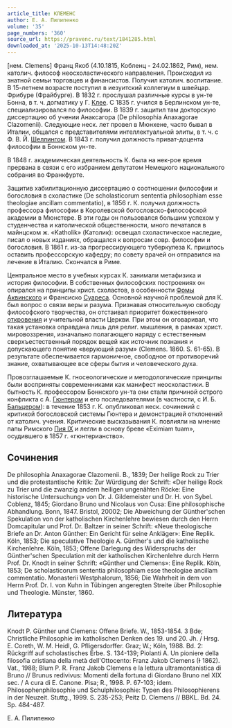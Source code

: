 ```yaml
---
article_title: КЛЕМЕНС
author: Е. А. Пилипенко
volume: '35'
page_numbers: '360'
source_url: https://pravenc.ru/text/1841285.html
downloaded_at: '2025-10-13T14:48:20Z'
---
```


[нем. Clemens] Франц Якоб (4.10.1815, Кобленц - 24.02.1862, Рим), нем. католич. философ неосхоластического направления. Происходил из знатной семьи торговцев и финансистов. Получил католич. воспитание. В 15-летнем возрасте поступил в иезуитский коллегиум в швейцар. Фрибуре (Фрайбурге). В 1832 г. прослушал различные курсы в ун-те Бонна, в т. ч. догматику у Г. [Клее](https://pravenc.ru/text/Клее.html). С 1835 г. учился в Берлинском ун-те, специализировался по философии. В 1839 г. защитил там докторскую диссертацию об учении Анаксагора (De philosophia Anaxagorae Clazomenii). Следующие неск. лет провел в Мюнхене, часто бывал в Италии, общался с представителями интеллектуальной элиты, в т. ч. с Ф. В. Й. [Шеллингом](https://pravenc.ru/text/Шеллинг.html). В 1843 г. получил должность приват-доцента философии в Боннском ун-те.

В 1848 г. академическая деятельность К. была на нек-рое время прервана в связи с его избранием депутатом Немецкого национального собрания во Франкфурте.

Защитив хабилитационную диссертацию о соотношении философии и богословия в схоластике (De scholasticorum sententia philosophiam esse theologiae ancillam commentatio), в 1856 г. К. получил должность профессора философии в Королевской богословско-философской академии в Мюнстере. В эти годы он пользовался большим успехом у студенчества и католической общественности, много печатался в майнцском ж. «Katholik» (Католик): освещал схоластическое наследие, писал о новых изданиях, обращался к вопросам совр. философии и богословия. В 1861 г. из-за прогрессирующего туберкулеза К. пришлось оставить профессорскую кафедру; по совету врачей он отправился на лечение в Италию. Скончался в Риме.

Центральное место в учебных курсах К. занимали метафизика и история философии. В собственных философских построениях он опирался на принципы христ. схоластов, в особенности [Фомы Аквинского](<https://pravenc.ru/text/Фома Аквинский.html>) и Франсиско [Суареса](https://pravenc.ru/text/Суареса.html). Основной научной проблемой для К. был вопрос о связи веры и разума. Признавая относительную свободу философского творчества, он отстаивал приоритет божественного [откровения](https://pravenc.ru/text/откровения.html) и учительной власти Церкви. При этом он оговаривал, что такая установка оправдана лишь для религ. мышления, в рамках христ. мировоззрения, изначально полагающего наряду с естественным сверхъестественный порядок вещей как источник познания и допускающего понятие «верующий разум» (Clemens. 1860. S. 61-65). В результате обеспечивается гармоничное, свободное от противоречий знание, охватывающее все сферы бытия и человеческого духа.

Провозглашаемые К. гносеологические и методологические принципы были восприняты современниками как манифест неосхоластики. В бытность К. профессором Боннского ун-та они стали причиной острого конфликта с А. [Гюнтером](https://pravenc.ru/text/Гюнтером.html) и его последователями (в частности, с И. Б. [Бальцером](https://pravenc.ru/text/Бальцером.html)): в течение 1853 г. К. опубликовал неск. сочинений с критикой богословской системы Гюнтера и демонстрацией отклонений от католич. учения. Критические высказывания К. повлияли на мнение папы Римского [Пия IX](<https://pravenc.ru/text/Пий IX.html>) и легли в основу бреве «Eximiam tuam», осудившего в 1857 г. «гюнтерианство».

## Сочинения

De philosophia Anaxagorae Clazomenii. B., 1839; Der heilige Rock zu Trier und die protestantische Kritik: Zur Würdigung der Schrift: «Der heilige Rock zu Trier und die zwanzig andern heiligen ungenähten Röcke: Eine historische Untersuchung» von Dr. J. Gildemeister und Dr. H. von Sybel. Coblenz, 1845; Giordano Bruno und Nicolaus von Cusa: Eine philosophische Abhandlung. Bonn, 1847. Bristol, 20002; Die Abweichung der Günther'schen Spekulation von der katholischen Kirchenlehre bewiesen durch den Herrn Domcapitular und Prof. Dr. Baltzer in seiner Schrift: «Neue theologische Briefe an Dr. Anton Günther: Ein Gericht für seine Ankläger»: Eine Replik. Köln, 1853; Die speculative Theologie A. Günther's und die katholische Kirchenlehre. Köln, 1853; Offene Darlegung des Widerspruchs der Günther'schen Speculation mit der katholischen Kirchenlehre durch Herrn Prof. Dr. Knodt in seiner Schrift: «Günther und Clemens»: Eine Replik. Köln, 1853; De scholasticorum sententia philosophiam esse theologiae ancillam commentatio. Monasterii Westphalorum, 1856; Die Wahrheit in dem von Herrn Prof. Dr. I. von Kuhn in Tübingen angeregten Streite über Philosophie und Theologie. Münster, 1860.

## Литература

Knodt P. Günther und Clemens: Offene Briefe. W., 1853-1854. 3 Bde; Christliche Philosophie im katholischen Denken des 19. und 20. Jh. / Hrsg. E. Coreth, W. M. Heidl, G. Pfligersdorffer. Graz; W.; Köln, 1988. Bd. 2: Rückgriff auf scholastisches Erbe. S. 134-139; Piolanti A. Un pioniere della filosofia cristiana della metà dell'Ottocento: Franz Jakob Clemens (Ɨ 1862). Vat., 1988; Blum P. R. Franz Jakob Clemens e la lettura ultramontanistica di Bruno // Brunus redivivus: Momenti della fortuna di Giordano Bruno nel XIX sec. / A cura di E. Canone. Pisa; R., 1998. P. 67-103; idem. Philosophenphilosophie und Schulphilosophie: Typen des Philosophierens in der Neuzeit. Stuttg., 1999. S. 235-253; Peitz D. Clemens // BBKL. Bd. 24. Sp. 484-487.

Е. А. Пилипенко
